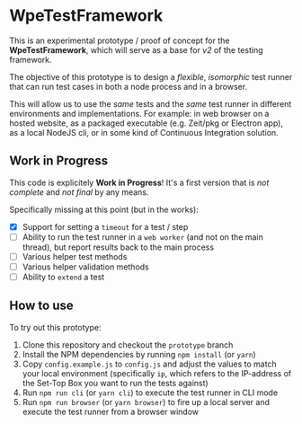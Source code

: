 # WpeTestFramework

This is an experimental prototype / proof of concept for the **WpeTestFramework**, which will serve as a base for _v2_ of the testing framework.

The objective of this prototype is to design a _flexible_, _isomorphic_ test runner that can run test cases in both a node process and in a browser.

This will allow us to use the _same_ tests and the _same_ test runner in different environments and implementations.
For example: in web browser on a hosted website, as a packaged executable (e.g. Zeit/pkg or Electron app), as a local NodeJS cli, or in some kind of Continuous Integration solution.

## Work in Progress

This code is explicitely **Work in Progress**! It's a first version that is _not complete_ and _not final_ by any means.

Specifically missing at this point (but in the works):

- [x] Support for setting a `timeout` for a test / step
- [ ] Ability to run the test runner in a `web worker` (and not on the main thread), but report results back to the main process
- [ ] Various helper test methods
- [ ] Various helper validation methods
- [ ] Ability to `extend` a test

## How to use

To try out this prototype:

1. Clone this repository and checkout the `prototype` branch
2. Install the NPM dependencies by running `npm install` (or `yarn`)
3. Copy `config.example.js` to `config.js` and adjust the values to match your local environment (specifically `ip`, which refers to the IP-address of the Set-Top Box you want to run the tests against)
4. Run `npm run cli` (or `yarn cli`) to execute the test runner in CLI mode
5. Run `npm run browser` (or `yarn browser`) to fire up a local server and execute the test runner from a browser window